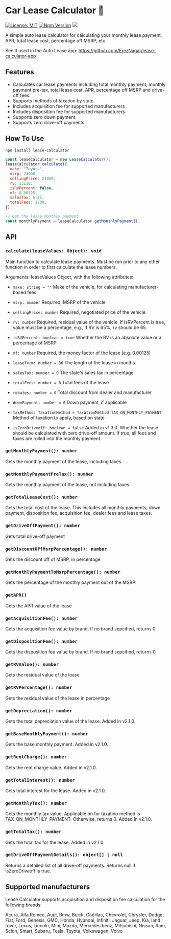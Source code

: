 # Car Lease Calculator :red_car:

[![License: MIT](https://img.shields.io/badge/License-MIT-blue.svg)](https://opensource.org/licenses/MIT)
[![Npm Version](https://img.shields.io/npm/v/lease-calculator?color=blue&logo=npm-version)](https://www.npmjs.com/package/lease-calculator)
![](https://github.com/ErezNagar/lease-calculator/workflows/Tests/badge.svg)

A simple auto lease calculator for calculating your monthly lease payment, APR, total lease cost, percentage off MSRP, etc.

See it used in the Auto Lease app: https://github.com/ErezNagar/lease-calculator-app

## Features

- Calculates car lease payments including total monthly payment, monthly payment pre-tax, total lease cost, APR, percentage off MSRP and drive-off fees.
- Supports methods of taxation by state
- Includes acquisition fee for supported manufacturers
- Includes disposition fee for supported manufacturers
- Supports zero down payment
- Supports zero drive-off payments

## How To Use

```bash
npm install lease-calculator
```

```javascript
const leaseCalculator = new LeaseCalculator();
leaseCalculator.calculate({
  make: "Toyota",
  msrp: 23000,
  sellingPrice: 21000,
  rv: 13110,
  isRVPercent: false,
  mf: 0.00125,
  salesTax: 6.25,
  totalFees: 1200,
});

// Get the lease monthly payment
const monthlyPayment = leaseCalculator.getMonthlyPayment();
```

## API

### `calculate(leaseValues: Object): void`

Main function to calculate lease payments. Must be run prior to any other function in order to first calculate the lease numbers.

Arguments:
leaseValues Object, with the following attributes:

- `make: string = ""`
  Make of the vehicle, for calculating manufacturer-based fees.

- `msrp: number`
  Required, MSRP of the vehicle

- `sellingPrice: number`
  Required, negotiated price of the vehicle

- `rv: number`
  Required, residual value of the vehicle. If isRVPercent is true, value must be a percentage, e.g., if RV is 65%, rv should be 65.

- `isRVPercent: boolean = true`
  Whether the RV is an absolute value or a percentage of MSRP

- `mf: number`
  Required, the money factor of the lease (e.g. 0.00125)

- `leaseTerm: number = 36`
  The length of the lease in months

- `salesTax: number = 0`
  The state's sales tax in percentage

- `totalFees: number = 0`
  Total fees of the lease

- `rebates: number = 0`
  Total discount from dealer and manufacturer

- `downPayment: number = 0`
  Down payment, if applicable

- `taxMethod: TaxationMethod = TaxationMethod.TAX_ON_MONTHLY_PAYMENT`
  Method of taxation to apply, based on state

- `isZeroDriveoff: boolean = false`
  Added in v1.3.0. Whether the lease should be calculated with zero drive-off amount. If true, all fees and taxes are rolled into the monthly payment.

### `getMonthlyPayment(): number`

Gets the monthly payment of the lease, including taxes

### `getMonthlyPaymentPreTax(): number`

Gets the monthly payment of the lease, not including taxes

### `getTotalLeaseCost(): number`

Gets the total cost of the lease. This includes all monthly payments, down payment, disposition fee, acquisition fee, dealer fees and lease taxes.

### `getDriveOffPayment(): number`

Gets total drive-off payment

### `getDiscountOffMsrpPercentage(): number`

Gets the discount off of MSRP, in percentage

### `getMonthlyPaymentToMsrpPercentage(): number`

Gets the percentage of the monthly payment out of the MSRP

### `getAPR()`

Gets the APR value of the lease

### `getAcquisitionFee(): number`

Gets the acquisition fee value by brand. If no brand sepcified, returns 0

### `getDispositionFee(): number`

Gets the disposition fee value by brand. If no brand sepcified, returns 0

### `getRVValue(): number`

Gets the residual value of the lease

### `getRVPercentage(): number`

Gets the residual value of the lease in percentage

### `getDepreciation(): number`

Gets the total depreciation value of the lease. Added in v2.1.0.

### `getBaseMonthlyPayment(): number`

Gets the base monthly payment. Added in v2.1.0.

### `getRentCharge(): number`

Gets the rent charge value. Added in v2.1.0.

### `getTotalInterest(): number`

Gets total interest for the lease. Added in v2.1.0.

### `getMonthlyTax(): number`

Gets the monthly tax value. Applicable on for taxatino method is TAX_ON_MONTHLY_PAYMENT. Otherwise, returns 0. Added in v2.1.0.

### `getTotalTax(): number`

Gets the total tax for the lease. Added in v2.1.0.

### `getDriveOffPaymentDetails(): object[] | null`

Returns a detailed list of all drive-off payments. Returns null if isZeroDriveoff is true.

## Supported manufacturers

Lease Calculator supports acquisition and disposition fee calculation for the following brands:

Acura, Alfa Romeo, Audi, Bmw, Buick, Cadillac, Chevrolet, Chrysler, Dodge, Fiat, Ford, Genesis, GMC, Honda, Hyundai, Infiniti, Jaguar, Jeep, Kia, land rover, Lexus, Lincoln, Mini, Mazda, Mercedes benz, Mitsubishi, Nissan, Ram, Scion, Smart, Subaru, Tesla, Toyota, Volkswagen, Volvo
